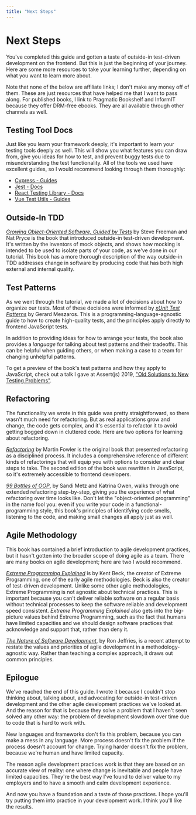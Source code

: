 ```yaml
---
title: "Next Steps"
---
```


# Next Steps

You've completed this guide and gotten a taste of outside-in test-driven development on the frontend. But this is just the beginning of your journey. Here are some more resources to take your learning further, depending on what you want to learn more about.

Note that none of the below are affiliate links; I don't make any money off of them. These are just resources that have helped me that I want to pass along. For published books, I link to Pragmatic Bookshelf and InformIT because they offer DRM-free ebooks. They are all available through other channels as well.


## Testing Tool Docs
Just like you learn your framework deeply, it's important to learn your testing tools deeply as well. This will show you what features you can draw from, give you ideas for how to test, and prevent buggy tests due to misunderstanding the test functionality. All of the tools we used have excellent guides, so I would recommend looking through them thoroughly:

- [Cypress - Guides][cypress]
- [Jest - Docs][jest]
- [React Testing Library - Docs][rtl]
- [Vue Test Utils - Guides][vue-test-utils]


## Outside-In TDD
[*Growing Object-Oriented Software, Guided by Tests*][goos] by Steve Freeman and Nat Pryce is the book that introduced outside-in test-driven development. It's written by the inventors of mock objects, and shows how mocking is intended to be used to isolate parts of your code, as we've done in our tutorial. This book has a more thorough description of the way outside-in TDD addresses change in software by producing code that has both high external and internal quality.

## Test Patterns
As we went through the tutorial, we made a lot of decisions about how to organize our tests. Most of these decisions were informed by [*xUnit Test Patterns*][xunit-test-patterns] by Gerard Meszaros. This is a programming-language-agnostic guide to how to create high-quality tests, and the principles apply directly to frontend JavaScript tests.

In addition to providing ideas for how to arrange your tests, the book also provides a *language* for talking about test patterns and their tradeoffs. This can be helpful when guiding others, or when making a case to a team for changing unhelpful patterns.

To get a preview of the book's test patterns and how they apply to JavaScript, check out a talk I gave at Assert(js) 2019, ["Old Solutions to New Testing Problems"][old-solutions].


## Refactoring
The functionality we wrote in this guide was pretty straightforward, so there wasn't much need for refactoring. But as real applications grow and change, the code gets complex, and it's essential to refactor it to avoid getting bogged down in cluttered code. Here are two options for learning about refactoring.

[*Refactoring*][refactoring] by Martin Fowler is the original book that presented refactoring as a disciplined process. It includes a comprehensive reference of different kinds of refactorings that will equip you with options to consider and clear steps to take. The second edition of the book was rewritten in JavaScript, so it's extremely accessible to frontend developers.

[*99 Bottles of OOP*][99-bottles], by Sandi Metz and Katrina Owen, walks through one extended refactoring step-by-step, giving you the experience of what refactoring over time looks like. Don't let the "object-oriented programming" in the name fool you: even if you write your code in a functional-programming style, this book's principles of identifying code smells, listening to the code, and making small changes all apply just as well.


## Agile Methodology
This book has contained a brief introduction to agile development practices, but it hasn't gotten into the broader scope of doing agile as a team. There are many books on agile development; here are two I would recommend.

[*Extreme Programming Explained*][xp-explained] is by Kent Beck, the creator of Extreme Programming, one of the early agile methodologies. Beck is also the creator of test-driven development. Unlike some other agile methodologies, Extreme Programming is not agnostic about technical practices. This is important because you can't deliver reliable software on a regular basis without technical processes to keep the software reliable and development speed consistent. *Extreme Programming Explained* also gets into the big-picture values behind Extreme Programming, such as the fact that humans have limited capacities and we should design software practices that acknowledge and support that, rather than deny it.

[*The Nature of Software Development*][nature-sw-dev], by Ron Jeffries, is a recent attempt to restate the values and priorities of agile development in a methodology-agnostic way. Rather than teaching a complex approach, it draws out common principles.

## Epilogue
We've reached the end of this guide. I wrote it because I couldn't stop thinking about, talking about, and advocating for outside-in test-driven development and the other agile development practices we've looked at. And the reason for that is because they solve a problem that I haven't seen solved any other way: the problem of development slowdown over time due to code that is hard to work with.

New languages and frameworks don't fix this problem, because you can make a mess in any language. More process doesn't fix the problem if the process doesn't account for change. Trying harder doesn't fix the problem, because we're human and have limited capacity.

The reason agile development practices work is that they are based on an accurate view of reality: one where change is inevitable and people have limited capacities. They're the best way I've found to deliver value to my employers and to have a smooth and calm development experience.

And now you have a foundation and a taste of those practices. I hope you'll try putting them into practice in your development work. I think you'll like the results.


[99-bottles]: https://www.sandimetz.com/99bottles
[cypress]: https://docs.cypress.io/guides/overview/why-cypress.html
[jest]: https://jestjs.io/docs/en/getting-started
[goos]: https://www.informit.com/store/growing-object-oriented-software-guided-by-tests-9780321503626
[nature-sw-dev]: https://pragprog.com/book/rjnsd/the-nature-of-software-development
[old-solutions]: https://youtu.be/OwbgFbr83Jk
[refactoring]: https://www.informit.com/store/refactoring-improving-the-design-of-existing-code-9780134757711
[rtl]: https://testing-library.com/docs/react-testing-library/intro
[vue-test-utils]: https://vue-test-utils.vuejs.org/guides/
[xp-explained]: https://www.informit.com/store/extreme-programming-explained-embrace-change-9780321278654
[xunit-test-patterns]: https://www.informit.com/store/xunit-test-patterns-refactoring-test-code-9780131495050

